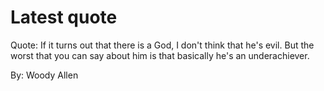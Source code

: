 # Latest quote 

Quote: If it turns out that there is a God, I don't think that he's evil. But the worst that you can say about him is that basically he's an underachiever. 

By: Woody Allen